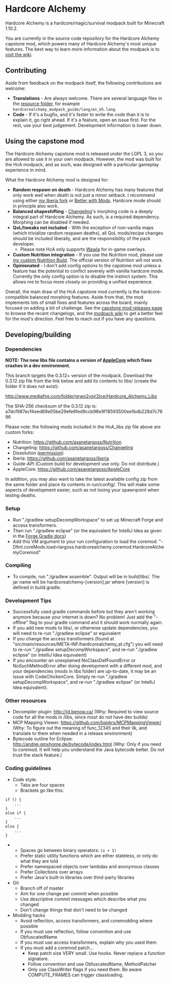 # Hardcore Alchemy
Hardcore Alchemy is a hardcore/magic/survival modpack built for Minecraft 1.10.2.

You are currently in the source code repository for the Hardcore Alchemy capstone mod, which powers many of Hardcore Alchemy's most unique features. The best way to learn more information about the modpack is to [visit the wiki](https://github.com/asanetargoss/HardcoreAlchemy/wiki).

## Contributing

Aside from feedback on the modpack itself, the following contributions are welcome:

- **Translations** - Are always welcome. There are several language files in the [resource folder](https://github.com/asanetargoss/HardcoreAlchemy/tree/master/src/main/resources/), for example `hardcorealchemy_modpack_guide/lang/en_US.lang`.
- **Code** - If it's a bugfix, and it's faster to write the code than it is to explain it, go right ahead. If it's a feature, open an issue first. For the rest, use your best judgement. Development information is lower down.

## Using the capstone mod

The Hardcore Alchemy capstone mod is released under the LGPL 3, so you are allowed to use it in your own modpack. However, the mod was built for the HcA modpack, and as such, was designed with a particular gameplay experience in mind.

What the Hardcore Alchemy mod is designed for:

* **Random respawn on death** - Hardcore Alchemy has many features that only work well when death is not just a minor setback. I recommend using either [my Iberia fork](https://github.com/asanetargoss/iberia/releases) or [Better with Mods](https://minecraft.curseforge.com/projects/better-with-mods). Hardcore mode should in principle also work.
* **Balanced shapeshifting** - [Changeling](https://github.com/asanetargoss/metamorph/releases)'s morphing code is a deeply integral part of Hardcore Alchemy. As such, is a required dependency. Morphing can be disabled if needed.
* **QoL/tweaks not included** - With the exception of non-vanilla maps (which trivialize random respawn deaths), all QoL mods/recipe changes should be included liberally, and are the responsibility of the pack developer.
    * Please note HcA only supports [Wawla](https://minecraft.curseforge.com/projects/wawla-what-are-we-looking-at) for in-game overlays.
* **Custom Nutrition integration** - If you use the Nutrition mod, please use [my custom Nutrition Build](https://github.com/asanetargoss/Nutrition). The official version of Nutrition will not work.
* **Opinionated** - I don't add config options to the capstone mod unless a feature has the potential to conflict severely with vanilla hardcore mode. Currently the only config option is to disable the instinct system. This allows me to focus more closely on providing a unified experience. 

Overall, the main draw of the HcA capstone mod currently is the hardcore-compatible balanced morphing features. Aside from that, the mod implements lots of small fixes and features across the board, mainly focused on adding a bit of challenge. See the [capstone mod releases page](https://github.com/asanetargoss/HardcoreAlchemy/releases) to browse the recent changelogs, and the [modpack wiki](https://github.com/asanetargoss/HardcoreAlchemy/wiki) to get a better feel for the mod's direction. Feel free to reach out if you have any questions.

## Developing/building

### Dependencies

**NOTE: The new libs file contains a version of [AppleCore](https://github.com/asanetargoss/AppleCore) which fixes crashes in a dev environment.**

This branch targets the 0.3.12+ version of the modpack. Download the 0.3.12 zip file from the link below and add its contents to libs/ (create the folder if it does not exist):

http://www.mediafire.com/folder/grwn2vsjr2lce/Hardcore_Alchemy_Libs

The SHA-256 checksum of the 0.3.12 zip is: a7dcf987ecf4eed69e05be29efe6fed9ccb98e9f18593500ee1bdb228d7c7696

Please note: the following mods included in the HcA_libs zip file above are custom forks:
* Nutrition: https://github.com/asanetargoss/Nutrition
* Changeling: https://github.com/asanetargoss/Changeling
* Dissolution ([permission](https://i.imgur.com/b7sN6lL.png))
* Iberia: https://github.com/asanetargoss/iberia
* Guide-API (Custom build for development use only. Do not distribute.)
* AppleCore: https://github.com/asanetargoss/AppleCore

In addition, you may also want to take the latest available config zip from the same folder and place its contents in run/config/. This will make some aspects of development easier, such as not losing your spawnpoint when testing deaths.

### Setup
* Run "./gradlew setupDecompWorkspace" to set up Minecraft Forge and access transformers.
* Then run "./gradlew eclipse" (or the equivalent for IntelliJ Idea as given in the [Forge Gradle docs](https://forgegradle.readthedocs.io/en/latest/))
* Add this VM argument to your run configuration to load the coremod: "-Dfml.coreMods.load=targoss.hardcorealchemy.coremod.HardcoreAlchemyCoremod"

### Compiling
* To compile, run "./gradlew assemble". Output will be in build/libs/. The jar name will be hardcorealchemy-[version].jar where [version] is defined in build.gradle.

### Development Tips
* Successfully used gradle commands before but they aren't working anymore because your internet is down? No problem! Just add the "-offline" flag to your gradle command and it should work normally again.
* If you add new mods to libs/, or otherwise update dependencies, you will need to re-run "./gradlew eclipse" or equivalent
* If you change the access transformers (found at "src/main/resources/META-INF/hardcorealchemy_at.cfg") you will need to re-run "./gradlew setupDecompWorkspace", and re-run "./gradlew eclipse" (or IntelliJ Idea equivalent)
* If you encounter an unexplained NoClassDefFoundError or NoSuchMethodError after doing development with a different mod, and your dependencies (mods in libs folder) are up-to-date, it may be an issue with CodeChickenCore. Simply re-run "./gradlew setupDecompWorkspace", and re-run "./gradlew eclipse" (or IntelliJ Idea equivalent).

### Other resources
* Decompiler plugin: http://jd.benow.ca/ (Why: Required to view source code for all the mods in /libs, since most do not have dev builds)
* MCP Mapping Viewer: https://github.com/bspkrs/MCPMappingViewer/ (Why: To figure out the meaning of func_12345 and their ilk, and translate to them when needed in a release environment)
* Bytecode outline for Eclipse: http://andrei.gmxhome.de/bytecode/index.html (Why: Only if you need to coremod. It will help you understand the Java bytecode better. Do not trust the stack feature.)

### Coding guidelines

* Code style:
    * Tabs are four spaces
    * Brackets go like this:
```
if () {
    ...
}
else if {
    ...
}
else {
    ...
}
```

*
    * Spaces go between binary operators: `(x + 1)`
    * Prefer static utility functions which are either stateless, or only do what they are told
    * Prefer namespaced objects over lambdas and anonymous classes
    * Prefer Collections over arrays
    * Prefer Java's built-in libraries over third-party libraries
* Git
    * Branch off of master
    * Aim for one change per commit when possible
    * Use descriptive commit messages which describe what you changed
    * Don't change things that don't need to be changed
* Modding hacks
    * Avoid reflection, access transformers, and coremodding where possible
    * If you must use reflection, follow convention and use ObfuscatedName
    * If you must use access transformers, explain why you used them
    * If you must add a coremod patch...
        * Keep patch size VERY small. Use hooks. Never replace a function signature.
        * Follow convention and use ObfuscatedName, MethodPatcher
        * Only use ClassWriter flags if you need them. Be aware COMPUTE_FRAMES can trigger classloading.

